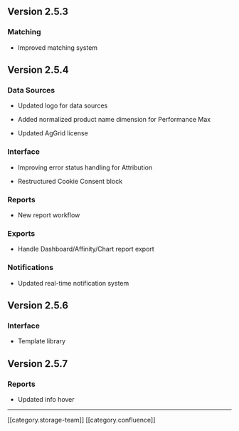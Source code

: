 
## Version 2.5.3

### Matching

* Improved matching system




## Version 2.5.4

### Data Sources

* Updated logo for data sources


* Added normalized product name dimension for Performance Max


* Updated AgGrid license




### Interface

* Improving error status handling for Attribution 


* Restructured Cookie Consent block




### Reports

* New report workflow




### Exports

* Handle Dashboard/Affinity/Chart report export




### Notifications

* Updated real-time notification system




## Version 2.5.6

### Interface

* Template library




## Version 2.5.7

### Reports

* Updated info hover 





*****

[[category.storage-team]] 
[[category.confluence]] 
